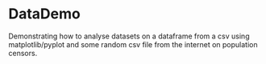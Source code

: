 # DataDemo
Demonstrating how to analyse datasets on a dataframe from a csv using matplotlib/pyplot and some random csv file from the internet on population censors. 

